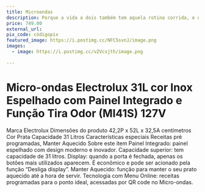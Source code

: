 ```yaml
---
title: Microondas
description: Porque a vida a dois também tem aquela rotina corrida, e um microondas é o verdadeiro herói na hora de esquentar o jantar rapidinho. Com ele, vamos garantir refeições deliciosas, quentinhas e em tempo recorde – perfeito para quando a gente só quer relaxar juntos.
price: 749.00
external_url: 
pix_code: códigopix
featured_image: https://i.postimg.cc/NFC5svnJ/image.png
images:
  - image: https://i.postimg.cc/vZVcsjth/image.png
   
---
```

# Micro-ondas Electrolux 31L cor Inox Espelhado com Painel Integrado e Função Tira Odor (MI41S) 127V
Marca	Electrolux
Dimensões do produto	42,2P x 52L x 32,5A centímetros
Cor	Prata
Capacidade	31 Litros
Características especiais	Receitas pré programadas, Manter Aquecido
Sobre este item
Painel Integrado: painel espelhado com design moderno e inovador.
Capacidade superior: tem capacidade de 31 litros.
Display: quando a porta é fechada, apenas os botões mais utilizados aparecem. É econômico e pode ser acionado pela função “Desliga display”.
Manter Aquecido: função para manter o seu prato aquecido até a hora de servir.
Tecnologia com Menu Online: receitas programadas para o ponto ideal, acessadas por QR code no Micro-ondas.
